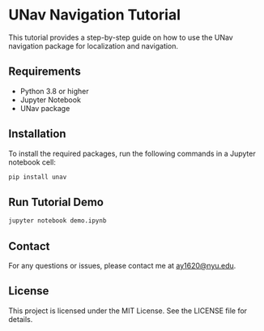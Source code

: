 # UNav Navigation Tutorial

This tutorial provides a step-by-step guide on how to use the UNav navigation package for localization and navigation.

## Requirements

- Python 3.8 or higher
- Jupyter Notebook
- UNav package

## Installation

To install the required packages, run the following commands in a Jupyter notebook cell:

```python
pip install unav
```

## Run Tutorial Demo

```python
jupyter notebook demo.ipynb
```

## Contact

For any questions or issues, please contact me at [ay1620@nyu.edu](mailto:ay1620@nyu.edu).

## License

This project is licensed under the MIT License. See the LICENSE file for details.